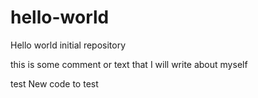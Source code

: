 # hello-world
Hello world initial repository

this is some comment or text that I will write about myself

test
New code to test
